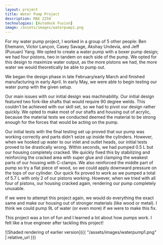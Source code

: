 ```yaml
---
layout: project
title: Water Pump Project
description: MAE 2250 
technologies: [Autodesk Fusion]
image: /assets/images/waterpump1.png
---
```


For my water pump project, I worked in a group of 5 other people: Ben Ehemann, Victor Lançon, Casey Savage, Akshay Undevia, and Jeff (Puxuan) Yang. We opted to create a water pump with a boxer pump design; we had four pistons, two in tandem on each side of the pump. We opted for this design to maximize water output, as the more pistons we had, the more water we would theoretically be able to pump out.

We began the design phase in late February/early March and finished manufacturing in early April. In early May, we were able to begin testing our water pump with the given setup. 

Our main issues with our initial design was machinability. Our initial design featured two fork-like shafts that would require 90 degree welds. This couldn’t be achieved with our skill set, so we had to pivot our design rather quickly. We opted to make most of our shafts and housing out of acrylic, because the material tests we conducted deemed the material to be strong enough for the forces that would be acting on the pump.

Our initial tests with the final testing set up proved that our pump was working correctly and parts didn't seize up inside the cylinders. However, when we hooked up water to our inlet and outlet heads, our initial tests proved to be drastically wrong. Within seconds, we had pumped 0.5 L but our housing completely cracked. We quickly fixed this by stabilizing and reinforcing the cracked area with super glue and clamping the weakest parts of our housing with C-clamps. We also reinforced the middle part of pump so try a flat piece of wood, so we could apply downward pressure on the tops of our cylinder. Our quick fix proved to work as we pumped a total of 5.7 L with only 2 of our pistons working. However, when we tried with all four of pistons, our housing cracked again, rendering our pump completely unusable. 

If we were to attempt this project again, we would do everything the exact same and make our housing out of stronger materials (like wood or metal). I think we could pump 9L of water (or even more) if we were to make this fix.

This project was a ton of fun and I learned a lot about how pumps work. I felt like a true engineer after tackling this project!

![Shaded rendering of earlier version]({{ "/assets/images/waterpump1.png" | relative_url }})


